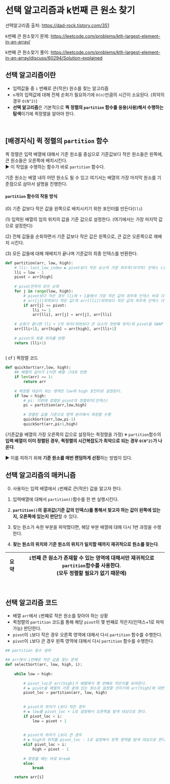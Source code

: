 # 선택 알고리즘과 k번째 큰 원소 찾기 



선택알고리즘 출처: https://dad-rock.tistory.com/351

k번째 큰 원소찾기 문제: https://leetcode.com/problems/kth-largest-element-in-an-array/

k번째 큰 원소찾기 풀이: https://leetcode.com/problems/kth-largest-element-in-an-array/discuss/60294/Solution-explained     





## 선택 알고리즘이란

* 입력값들 중 `i` 번째로 큰(작은) 원소를 찾는 알고리즘
* `n`개의 입력값에 대해 전체 순회가 필요하기에 `O(n)`만큼의 시간이 소요된다. (최악의 경우 `O(N^2)`)
* **선택 알고리즘**은 기본적으로 **퀵 정렬의 `partition` 함수를 응용(사용)해서 수행하는 탐색**이기에 퀵정렬을 알아야 한다.        

​      



## [배경지식] 퀵 정렬의 `partition` 함수

퀵 정렬은 입력 배열에 대해서 기준 원소를 중심으로 기준값보다 작은 원소들은 왼쪽에, 큰 원소들은 오른쪽에 배치시킨다.  
▶ 이 작업을 수행하는 함수가 바로 `partition` 함수다. 

기준 원소는 배열 내의 어떤 원소도 될 수 있고 여기서는 배열의 가장 마지막 원소를 기준점으로 삼아서 설명을 진행한다.     



#### `partition` 함수의 작동 방식

(0) 기준 값보다 작은 값을 왼쪽으로 배치시키기 위한 포인터를 만든다(`lli`)

(1) 입력된 배열의 임의 위치의 값을 기준 값으로 설정한다. (여기에서는 가장 마지막 값으로 설정한다)

(2) 전체 값들을 순회하면서 기준 값보다 작은 값은 왼쪽으로, 큰 값은 오른쪽으로 재배치 시킨다.

(3) 모든 값들에 대해 재배치가 끝나며 기준값의 최종 인덱스를 반환한다.

```python
def partition(arr, low, high):
    # lli: last_low_index ▶ pivot보다 작은 요소의 가장 최우측(마지막) 인덱스 (초기값은 -1)
    lli = low - 1
    pivot = arr[high]
    
    # pivot전까지 모두 순회
    for j in range(low, high):
        # pivot보다 작은 경우 lli에 + 1을해서 가장 작은 값의 최우측 인덱스 바로 다음 위치를 가리키게 함
        # arr[j](피벗보다 작은 값)와 arr[lli](피벗보다 작은 값의 최우측 인덱스 다음값) SWAP
        if arr[j] <= pivot:
            lli += 1
            arr[lli], arr[j] = arr[j], arr[lli]
            
    # 순회가 끝나면 lli + 1의 위치(피벗보다 큰 요소의 첫번째 위치)와 pivot을 SWAP
    arr[lli+1], arr[high] = arr[high], arr[lli+1]
    
    # pivot의 최종 위치를 반환
    return (lli+1)
            
```

( cf ) 퀵정렬 코드

```python
def quickSort(arr,low, high):
    ## 배열의 길이가 1이면 배열 그대로 반환
    if len(arr) == 1:
        return arr
    
    # 퀵정렬 대상이 되는 영역은 low와 high 포인터로 설정된다.
    if low < high:
        # pi: 이번에 정렬된 pivot의 정렬위치(인덱스)
        pi = partition(arr,low,high)
        
        # 정렬된 값을 기준으로 영역 분리해서 퀵정렬 수행
        quickSort(arr,low,pi-1)
        quickSort(arr,pi+1,high)
```

(기준값을 배열의 가장 오른쪽의 값으로 설정하는 퀵정렬을 가정)
※ `partition`함수의 **입력 배열이 이미 정렬된 경우, 퀵정렬의 시간복잡도가 최악으로 되는 경우 `O(N^2)`가 나온다**.

▶ 이를 피하기 위해 **기준 원소를 매번 랜덤하게 선정**하는 방법이 있다.          







## 선택 알고리즘의 매커니즘

0) 사용자는 입력 배열에서 `i`번째로 큰(작은) 값을 알고자 한다.

1) 입력배열에 대해서 `partition()`함수를 한 번 실행시킨다.

2) **`partition()`의 결과값(기준 값의 인덱스)를 통해서 찾고자 하는 값이 왼쪽에 있는지, 오른쪽에 있는지 판단**할 수 있다.

3) 찾는 원소가 속한 부분을 파악했다면, 해당 부분 배열에 대해 다시 1번 과정을 수행한다.

4) **찾는 원소의 위치와 기준 원소의 위치가 일치할 때까지 재귀적으로 원소를 찾는다**.    



| 요약 | `i`번째 큰 원소가 존재할 수 있는 영역에 대해서만 재귀적으로 `partition`함수를 사용한다.<br />(모두 정렬할 필요가 없기 때문에) |
| ---- | ------------------------------------------------------------ |

​     



## 선택 알고리즘 코드

* 배열 `arr`에서 `i`번쨰로 작은 원소를 찾아야 하는 상황 
* 퀵정렬의 `partition` 코드를 통해 해당 `pivot`이 몇 번째로 작은지(인덱스+1로 파악가능) 판단한다.
* `pivot`이 `i`보다 작은 경우 오른쪽 영역에 대해서 다시 `partition` 함수를 수행한다.
* `pivot`이 `i`보다 큰 경우 왼쪽 영역에 대해서 다시 `partition` 함수를 수행한다.

```python
## partition 함수 생략

## arr에서 i번째로 작은 값을 찾는 문제
def selectSort(arr, low, high, i):
    
    while low < high:
        
        # pivot_loc은 arr[high]가 배열에서 몇 번째로 작은지를 보여준다.
        # ▶ pivot을 배열의 가장 끝에 있는 원소로 설정할 것이기에 arr[high]에 대한 정렬 위치를 반환
    	pivot_loc = partition(arr, low, high)    
        
        
        # pivot의 위치가 i보다 작은 경우
        # ▶ low를 pivot_loc + 1로 설정해서 오른쪽을 탐색 대상으로 한다.
        if pivot_loc < i:
            low = pivot + 1
            
            
        # pivot의 위치가 i보다 큰 경우
        # ▶ high의 위치를 pivot_loc - 1로 설정해서 왼쪽 영역을 탐색 대상으로 한다.
        elif pivot_loc > i:
            high = pivot - 1
            
        # 찾았을 때는 바로 break    
        else:
            break

    return arr[i]
```



